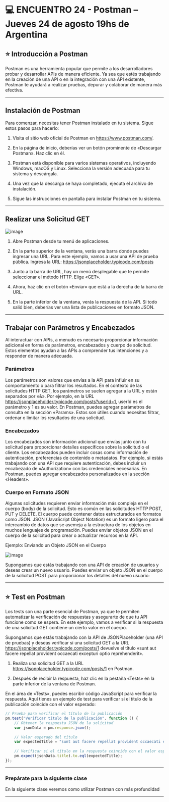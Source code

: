 # :computer: ENCUENTRO 24 - Postman – Jueves 24 de agosto 19hs de Argentina

## :star: Introducción a Postman

Postman es una herramienta popular que permite a los desarrolladores probar y desarrollar APIs de manera eficiente. Ya sea que estés trabajando en la creación de una API o en la integración con una API existente, Postman te ayudará a realizar pruebas, depurar y colaborar de manera más efectiva.

---

## Instalación de Postman

Para comenzar, necesitas tener Postman instalado en tu sistema. Sigue estos pasos para hacerlo:

1. Visita el sitio web oficial de Postman en https://www.postman.com/.

2. En la página de inicio, deberías ver un botón prominente de «Descargar Postman». Haz clic en él.

3. Postman está disponible para varios sistemas operativos, incluyendo Windows, macOS y Linux. Selecciona la versión adecuada para tu sistema y descárgala.

4. Una vez que la descarga se haya completado, ejecuta el archivo de instalación.

5. Sigue las instrucciones en pantalla para instalar Postman en tu sistema.

---

## Realizar una Solicitud GET

![image](https://github.com/eugenia1984/BackEnd-Node.js-con-Daniel-Segovia/assets/72580574/e86e6c05-ed81-4444-9ac8-a9d34ce7fbea)


1. Abre Postman desde tu menú de aplicaciones.

2. En la parte superior de la ventana, verás una barra donde puedes ingresar una URL. Para este ejemplo, vamos a usar una API de prueba pública. Ingresa la URL: https://jsonplaceholder.typicode.com/posts

3. Junto a la barra de URL, hay un menú desplegable que te permite seleccionar el método HTTP. Elige «GET».

4. Ahora, haz clic en el botón «Enviar» que está a la derecha de la barra de URL.

5. En la parte inferior de la ventana, verás la respuesta de la API. Si todo salió bien, deberías ver una lista de publicaciones en formato JSON.

---

## Trabajar con Parámetros y Encabezados

Al interactuar con APIs, a menudo es necesario proporcionar información adicional en forma de parámetros, encabezados y cuerpo de solicitud. Estos elementos ayudan a las APIs a comprender tus intenciones y a responder de manera adecuada.

### Parámetros

Los parámetros son valores que envías a la API para influir en su comportamiento o para filtrar los resultados. En el contexto de las solicitudes HTTP GET, los parámetros se suelen agregar a la URL y están separados por «&». Por ejemplo, en la URL https://jsonplaceholder.typicode.com/posts?userId=1, userId es el parámetro y 1 es su valor. En Postman, puedes agregar parámetros de consulta en la sección «Params». Estos son útiles cuando necesitas filtrar, ordenar o limitar los resultados de una solicitud.

### Encabezados

Los encabezados son información adicional que envías junto con tu solicitud para proporcionar detalles específicos sobre la solicitud o el cliente. Los encabezados pueden incluir cosas como información de autenticación, preferencias de contenido o metadatos. Por ejemplo, si estás trabajando con una API que requiere autenticación, debes incluir un encabezado de «Authorization» con las credenciales necesarias. En Postman, puedes agregar encabezados personalizados en la sección «Headers».

### Cuerpo en Formato JSON

Algunas solicitudes requieren enviar información más compleja en el cuerpo (body) de la solicitud. Esto es común en las solicitudes HTTP POST, PUT y DELETE. El cuerpo puede contener datos estructurados en formatos como JSON. JSON (JavaScript Object Notation) es un formato ligero para el intercambio de datos que se asemeja a la estructura de los objetos en muchos lenguajes de programación. Puedes enviar objetos JSON en el cuerpo de la solicitud para crear o actualizar recursos en la API.

Ejemplo: Enviando un Objeto JSON en el Cuerpo


![image](https://github.com/eugenia1984/BackEnd-Node.js-con-Daniel-Segovia/assets/72580574/e51b3086-b8b3-4dd4-81cd-1148e01bb271)

Supongamos que estás trabajando con una API de creación de usuarios y deseas crear un nuevo usuario. Puedes enviar un objeto JSON en el cuerpo de la solicitud POST para proporcionar los detalles del nuevo usuario:

---

## :star: Test en Postman

Los tests son una parte esencial de Postman, ya que te permiten automatizar la verificación de respuestas y asegurarte de que tu API funcione como se espera. En este ejemplo, vamos a verificar si la respuesta de una solicitud GET contiene un cierto valor en el cuerpo.

Supongamos que estás trabajando con la API de JSONPlaceholder (una API de pruebas) y deseas verificar si una solicitud GET a la URL https://jsonplaceholder.typicode.com/posts/1 devuelve el título «sunt aut facere repellat provident occaecati excepturi optio reprehenderit».

1. Realiza una solicitud GET a la URL https://jsonplaceholder.typicode.com/posts/1 en Postman.

2. Después de recibir la respuesta, haz clic en la pestaña «Tests» en la parte inferior de la ventana de Postman.

En el área de «Tests», puedes escribir código JavaScript para verificar la respuesta. Aquí tienes un ejemplo de test para verificar si el título de la publicación coincide con el valor esperado:

```JavaScript
// Prueba para verificar el título de la publicación
pm.test("Verificar título de la publicación", function () {
    // Obtener la respuesta JSON de la solicitud
    var jsonData = pm.response.json();
    
    // Valor esperado del título
    var expectedTitle = "sunt aut facere repellat provident occaecati excepturi optio reprehenderit";
    
    // Verificar si el título en la respuesta coincide con el valor esperado
    pm.expect(jsonData.title).to.eql(expectedTitle);
});
```

---

### Prepárate para la siguiente clase

En la siguiente clase veremos como utilizar Postman con más profundidad

---
